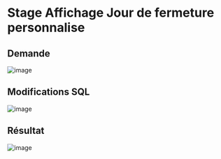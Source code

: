# Stage Affichage Jour de fermeture personnalise

## Demande 

![image](https://github.com/MathisCastell/Stage-Affichage-Jour-de-fermeture-personnalis-/assets/148212506/2738de54-ac2b-40c2-9f0d-6c4459df9e1f)

## Modifications SQL

![image](https://github.com/MathisCastell/Stage-Affichage-Jour-de-fermeture-personnalis-/assets/148212506/a7de5e41-84b9-4e70-b80b-7a0b910bb1cb)

## Résultat

![image](https://github.com/MathisCastell/Stage-Affichage-Jour-de-fermeture-personnalis-/assets/148212506/de5c704e-e87a-4f09-97b2-3b44da49b28d)
